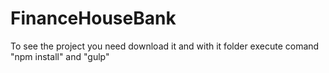 FinanceHouseBank
=======
To see the project you need download it and with it folder execute comand "npm install" and "gulp"
